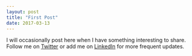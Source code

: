 ```yaml
---
layout: post
title: "First Post"
date: 2017-03-13
---
```


I will occasionally post here when I have something interesting to share. Follow me on [Twitter](https://twitter.com/J_Elsey) or add me on [LinkedIn](https://www.linkedin.com/in/jackelsey/) for more frequent updates.
